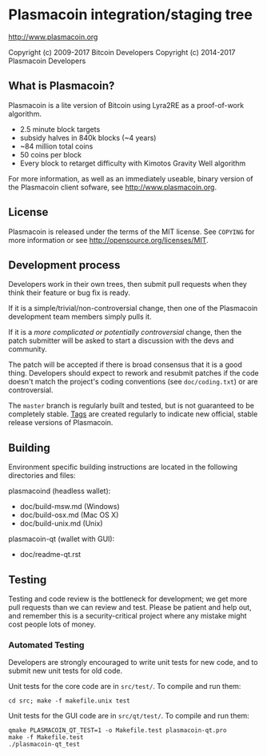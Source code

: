 Plasmacoin integration/staging tree
================================

http://www.plasmacoin.org

Copyright (c) 2009-2017 Bitcoin Developers
Copyright (c) 2014-2017 Plasmacoin Developers

What is Plasmacoin?
----------------

Plasmacoin is a lite version of Bitcoin using Lyra2RE as a proof-of-work algorithm.
 - 2.5 minute block targets
 - subsidy halves in 840k blocks (~4 years)
 - ~84 million total coins
 - 50 coins per block
 - Every block to retarget difficulty with Kimotos Gravity Well algorithm

For more information, as well as an immediately useable, binary version of
the Plasmacoin client sofware, see http://www.plasmacoin.org.

License
-------

Plasmacoin is released under the terms of the MIT license. See `COPYING` for more
information or see http://opensource.org/licenses/MIT.

Development process
-------------------

Developers work in their own trees, then submit pull requests when they think
their feature or bug fix is ready.

If it is a simple/trivial/non-controversial change, then one of the Plasmacoin
development team members simply pulls it.

If it is a *more complicated or potentially controversial* change, then the patch
submitter will be asked to start a discussion with the devs and community.

The patch will be accepted if there is broad consensus that it is a good thing.
Developers should expect to rework and resubmit patches if the code doesn't
match the project's coding conventions (see `doc/coding.txt`) or are
controversial.

The `master` branch is regularly built and tested, but is not guaranteed to be
completely stable. [Tags](https://github.com/PlasmaCoin/plasmacoin/tags) are created
regularly to indicate new official, stable release versions of Plasmacoin.

Building
--------

Environment specific building instructions are located in the following directories and files:

plasmacoind (headless wallet):

* doc/build-msw.md (Windows)
* doc/build-osx.md (Mac OS X)
* doc/build-unix.md (Unix)

plasmacoin-qt (wallet with GUI):

* doc/readme-qt.rst

Testing
-------

Testing and code review is the bottleneck for development; we get more pull
requests than we can review and test. Please be patient and help out, and
remember this is a security-critical project where any mistake might cost people
lots of money.

### Automated Testing

Developers are strongly encouraged to write unit tests for new code, and to
submit new unit tests for old code.

Unit tests for the core code are in `src/test/`. To compile and run them:

    cd src; make -f makefile.unix test

Unit tests for the GUI code are in `src/qt/test/`. To compile and run them:

    qmake PLASMACOIN_QT_TEST=1 -o Makefile.test plasmacoin-qt.pro
    make -f Makefile.test
    ./plasmacoin-qt_test

